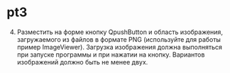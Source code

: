 # pt3
4.	Разместить на форме кнопку QpushButton и область изображения, загружаемого из файлов в формате PNG (используйте для работы пример ImageViewer). Загрузка изображения должна выполняться при запуске программы и при нажатии на кнопку. Вариантов изображений должно быть не менее двух.
